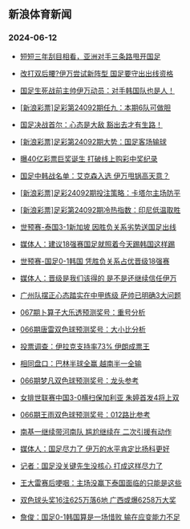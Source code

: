 ## 新浪体育新闻 
### 2024-06-12

+ [短短三年刮目相看，亚洲对手三条路甩开国足](https://sports.sina.com.cn/china/2024-06-11/doc-inayihwn4199437.shtml)

+ [改打双后腰?伊万尝试新阵型 国足要守出出线资格](https://sports.sina.com.cn/china/2024-06-11/doc-inayihwp8575878.shtml)

+ [国足生死战前主帅伊万动员：对手韩国队也是人！](https://sports.sina.com.cn/china/2024-06-11/doc-inayihwp8578760.shtml)

+ [[新浪彩票]足彩第24092期任九：本期6队可做胆](https://sports.sina.com.cn/l/2024-06-11/doc-inayihwp8561623.shtml)

+ [国足决战首尔：心态是大敌 豁出去才有生路！](https://sports.sina.com.cn/china/2024-06-11/doc-inayihwn4197749.shtml)

+ [[新浪彩票]足彩第24092期大势：国足客场输球](https://sports.sina.com.cn/l/2024-06-11/doc-inayihwn4175805.shtml)

+ [曝40亿彩票巨奖诞生 打破线上购彩中奖纪录](https://sports.sina.com.cn/l/2024-06-11/doc-inayihwp8552893.shtml)

+ [国足中韩战名单：艾克森入选 伊万甩锅高天意？](https://sports.sina.com.cn/china/2024-06-11/doc-inayixue3945820.shtml)

+ [[新浪彩票]足彩24092期投注策略：卡塔尔主场防平](https://sports.sina.com.cn/l/2024-06-11/doc-inayihwn4181154.shtml)

+ [[新浪彩票]足彩第24092期冷热指数：印尼低温取胜](https://sports.sina.com.cn/l/2024-06-11/doc-inayihwn4189130.shtml)

+ [世预赛-泰国3-1新加坡 因胜负关系劣势送国足出线](https://sports.sina.com.cn/china/asia/2024-06-11/doc-inaykuxu3662976.shtml)

+ [媒体人：建议18强赛国足就照着今天踢韩国这样踢](https://sports.sina.com.cn/china/national/2024-06-11/doc-inaykuxu3663447.shtml)

+ [世预赛-国足0-1韩国 凭胜负关系占优晋级18强赛](https://sports.sina.com.cn/china/national/2024-06-11/doc-inaykqrx8141126.shtml)

+ [媒体人：晋级是我们该得的 是不是还继续信任伊万](https://sports.sina.com.cn/china/national/2024-06-11/doc-inaykuxv8046218.shtml)

+ [广州队摆正心态踏实在中甲练级 萨帅已明确3大问题](https://sports.sina.com.cn/china/2024-06-11/doc-inayihwp8584098.shtml)

+ [067期卜算子大乐透预测奖号：重号分析](https://sports.sina.com.cn/l/2024-06-11/doc-inayitni8419235.shtml)

+ [066期唐雷双色球预测奖号：大小比分析](https://sports.sina.com.cn/l/2024-06-11/doc-inayitnh4032646.shtml)

+ [投票调查：伊拉克支持率73% 伊朗成票王](https://sports.sina.com.cn/l/2024-06-11/doc-inayipek4081503.shtml)

+ [相同盘口：巴林半球全赢 越南半一全输](https://sports.sina.com.cn/l/2024-06-11/doc-inayipem8482887.shtml)

+ [066期梦凡双色球预测奖号：龙头参考](https://sports.sina.com.cn/l/2024-06-11/doc-inayitni8413532.shtml)

+ [女排世联赛中国3-0横扫保加利亚 朱婷首发4将上双](https://sports.sina.com.cn/others/volleyball/2024-06-11/doc-inaykqrx8159837.shtml)

+ [066期王雨双色球预测奖号：012路比参考](https://sports.sina.com.cn/l/2024-06-11/doc-inayitnh4029775.shtml)

+ [南基一继续带河南队 尴尬继续在 二次引援有动作](https://sports.sina.com.cn/china/2024-06-11/doc-inayipek4145487.shtml)

+ [媒体人：国足尽力了 伊万的水平肯定比扬科更好](https://sports.sina.com.cn/china/national/2024-06-11/doc-inaykqrw3762093.shtml)

+ [记者：国足没关键先生没核心 打成这样尽力了](https://sports.sina.com.cn/china/national/2024-06-11/doc-inaykqrw3788000.shtml)

+ [王大雷赛后哽咽：主场没赢下泰国面临的只能是这些](https://sports.sina.com.cn/china/national/2024-06-11/doc-inaykqrw3787094.shtml)

+ [双色球头奖16注625万落6地 广西或爆6258万大奖](https://sports.sina.com.cn/l/2024-06-11/doc-inaykqrx8154283.shtml)

+ [詹俊：国足0-1韩国算是一场惜败 输在应变能力不足](https://sports.sina.com.cn/china/national/2024-06-11/doc-inaykqrx8168318.shtml)

